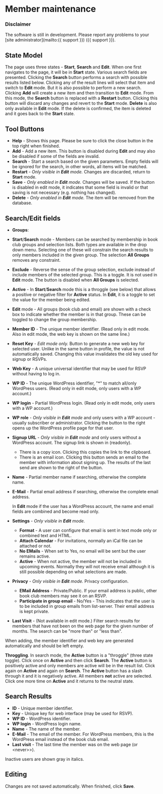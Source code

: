 # Member maintenance

### Disclaimer
The software is still in development. Please report any problems to your [site administrator](mailto:{{ support }}) ({{ support }}).

## State Model
The page uses three states - **Start**, **Search** and **Edit**. When one first navigates to the page, it will be in **Start** state. Various search fields are presented. Clicking the **Search** button performs a search with possible results listed below. Clicking any of the result lines will select that item and switch to **Edit** mode. But it is also possible to perform a new search. Clicking **Add** will create a new item and then transition to **Edit** mode. From this mode, the **Search** button is replaced with a **Restart** button. Clicking this button will discard any changes and revert to the **Start** mode. **Delete** is also only available in **Edit** mode. If the delete is confirmed, the item is deleted and it goes back to the **Start** state.

## Tool Buttons
- **Help** - Shows this page. Please be sure to click the close button in the top right when finished.
- **Add** - Add a new item. This button is disabled during **Edit** and may also be disabled if some of the fields are invalid.
- **Search** - Start a search based on the given parameters. Empty fields will be ignored for the search, in other words, all items will be matched.
- **Restart** - *Only visible in **Edit** mode.* Changes are discarded, return to **Start** mode.
- **Save** - *Only enabled in **Edit** mode.* Changes will be saved. If the button is disabled in edit mode, it indicates that some field is invalid or that saving is not necessary (e.g. nothing has changed).
- **Delete** - *Only enabled in **Edit** mode.* The item will be removed from the database.

## Search/Edit fields
- **Groups**:
 - **Start**/**Search** mode - Members can be searched by membership in book club groups and selection lists. Both types are available in the drop down menu. Selecting one of these will constrain the search results to only members included in the given group. The selection **All Groups** removes any constraint.
 - **Exclude** - Reverse the sense of the group selection, exclude instead of include members of the selected group. This is a toggle. It is not used in **Edit** mode. The button is disabled when **All Groups** is selected.
 - **Active** - In **Start**/**Search** mode this is a throggle (see below) that allows a positive or negative filter for **Active** status. In **Edit**, it is a toggle to set the value for the member being edited.
 - **Edit** mode - All groups (book club and email) are shown with a check box to indicate whether the member is in that group. These can be toggled to change the group membership.
- **Member ID** - The unique member identifier. (Read only in edit mode. Also in edit mode, the web key is shown on the same line.)
- **Reset Key** - *Edit mode only.* Button to generate a new web key for selected user. Unlike in the same button in profile, the value is not automatically saved. Changing this value invalidates the old key used for signup or RSVPs.
- **Web Key** - A unique universal identifier that may be used for RSVP without having to log in.
- **WP ID** - The unique WordPress identifier, "\*" to match all/only WordPress users. (Read only in edit mode, only users with a WP account.)
- **WP login** - Partial WordPress login. (Read only in edit mode, only users with a WP account.)
- **WP role** - *Only visible in **Edit** mode* and only users with a WP account - usually subscriber or administrator. Clicking the button to the right opens up the WordPress profile page for that user.
- **Signup URL** - *Only visible in **Edit** mode* and only users without a WordPress account. The signup link is shown in (readonly).
  - There is a copy icon. Clicking this copies the link to the clipboard.
  - There is an email icon. Clicking this button sends an email to the member with information about signing up. The results of the last send are shown to the right of the button.
- **Name** - Partial member name if searching, otherwise the complete name.
- **E-Mail** - Partial email address if searching, otherwise the complete email address.

  In **Edit** mode if the user has a WordPress account, the name and email fields are combined and become read only.

- **Settings** - *Only visible in **Edit** mode.*
  - **Format** - A user can configure that email is sent in text mode only or combined text and HTML.
  - **Attach Calendar** - For invitations, normally an iCal file can be attached or not.
  - **No EMails** - When set to Yes, no email will be sent but the user remains active.
  - **Active** - When not active, the member will not be included in upcoming events. Normally they will not receive email although it is still possible depending on what selections are made.

- **Privacy** - *Only visible in **Edit** mode.* Privacy configuration.
  - **EMail Address** - Private/Public. If your email address is public, other book club members may see it on an RSVP.
  - **Participate in group email** - No/Yes - This indicates that the user is to be included in group emails from list-server. Their email address is kept private.

- **Last Visit** - (Not available in edit mode.) Filter search results for members that have not been on the web page for the given number of months. The search can be "more than" or "less than".

When adding, the member identifier and web key are generated automatically and should be left empty.

**Throggling**. In search mode, the **Active** button is a "throggle" (three state toggle). Click once on **Active** and then click **Search**. The **Active** button is positively active and only members are active will be in the result list. Click again on **Active** and again on **Search**. The **Active** button has a slash through it and it is negatively active. All members **not** active are selected. Click one more time on **Active** and it returns to the neutral state.

## Search Results
- **ID** - Unique member identifier.
- **Key** - Unique key for web interface (may be used for RSVP).
- **WP ID** - WordPress identifier.
- **WP login** - WordPress login name.
- **Name** - The name of the member.
- **E-Mail** - The email of the member. For WordPress members, this is the WordPress email instead of the book club email.
- **Last visit** - The last time the member was on the web page (or &lt;never&gt;>).

Inactive users are shown gray in italics.

## Editing
Changes are not saved automatically. When finished, click **Save**.
